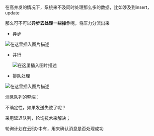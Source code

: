 在高并发的情况下，系统来不及同时处理那么多的数据，比如涉及到insert，update

那么可不可以**异步去处理一些操作**呢，将压力分流出来

- 异步

![在这里插入图片描述](https://img-blog.csdnimg.cn/2021042017143748.png?x-oss-process=image/watermark,type_ZmFuZ3poZW5naGVpdGk,shadow_10,text_aHR0cHM6Ly9ibG9nLmNzZG4ubmV0L3dlaXhpbl80NDc3MTU4Mg==,size_16,color_FFFFFF,t_70)

- 并行

  ![在这里插入图片描述](https://img-blog.csdnimg.cn/20210420171615197.png?x-oss-process=image/watermark,type_ZmFuZ3poZW5naGVpdGk,shadow_10,text_aHR0cHM6Ly9ibG9nLmNzZG4ubmV0L3dlaXhpbl80NDc3MTU4Mg==,size_16,color_FFFFFF,t_70)

- 排队处理

![在这里插入图片描述](https://img-blog.csdnimg.cn/20210420171655105.png?x-oss-process=image/watermark,type_ZmFuZ3poZW5naGVpdGk,shadow_10,text_aHR0cHM6Ly9ibG9nLmNzZG4ubmV0L3dlaXhpbl80NDc3MTU4Mg==,size_16,color_FFFFFF,t_70)



消息队列的弊端：

不确定性，如果发送失败了呢？

采用延迟队列，轮询技术来解决；



轮询计划在云E办中有，用来确认消息是否处理成功

